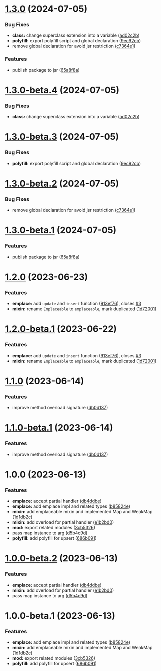 # [1.3.0](https://github.com/TomokiMiyauci/upsert/compare/1.2.0...1.3.0) (2024-07-05)


### Bug Fixes

* **class:** change superclass extension into a variable ([ad02c2b](https://github.com/TomokiMiyauci/upsert/commit/ad02c2bd2b1ae6122e7a596458a3acfe464a0f26))
* **polyfill:** export polyfill script and global declaration ([9ec92cb](https://github.com/TomokiMiyauci/upsert/commit/9ec92cbd7ba24c48d0c482d490a7d4c78f3f382b))
* remove global declaration for avoid jsr restriction ([c7364e1](https://github.com/TomokiMiyauci/upsert/commit/c7364e12aaf08d823668a3a4c71f0104223e5e1e))


### Features

* publish package to jsr ([65a8f8a](https://github.com/TomokiMiyauci/upsert/commit/65a8f8ad893f6ce242ddaf7f26c9d8867b368796))

# [1.3.0-beta.4](https://github.com/TomokiMiyauci/upsert/compare/1.3.0-beta.3...1.3.0-beta.4) (2024-07-05)


### Bug Fixes

* **class:** change superclass extension into a variable ([ad02c2b](https://github.com/TomokiMiyauci/upsert/commit/ad02c2bd2b1ae6122e7a596458a3acfe464a0f26))

# [1.3.0-beta.3](https://github.com/TomokiMiyauci/upsert/compare/1.3.0-beta.2...1.3.0-beta.3) (2024-07-05)


### Bug Fixes

* **polyfill:** export polyfill script and global declaration ([9ec92cb](https://github.com/TomokiMiyauci/upsert/commit/9ec92cbd7ba24c48d0c482d490a7d4c78f3f382b))

# [1.3.0-beta.2](https://github.com/TomokiMiyauci/upsert/compare/1.3.0-beta.1...1.3.0-beta.2) (2024-07-05)


### Bug Fixes

* remove global declaration for avoid jsr restriction ([c7364e1](https://github.com/TomokiMiyauci/upsert/commit/c7364e12aaf08d823668a3a4c71f0104223e5e1e))

# [1.3.0-beta.1](https://github.com/TomokiMiyauci/upsert/compare/1.2.0...1.3.0-beta.1) (2024-07-05)


### Features

* publish package to jsr ([65a8f8a](https://github.com/TomokiMiyauci/upsert/commit/65a8f8ad893f6ce242ddaf7f26c9d8867b368796))

# [1.2.0](https://github.com/TomokiMiyauci/upsert/compare/1.1.0...1.2.0) (2023-06-23)

### Features

* **emplace:** add `update` and `insert` function ([913ef76](https://github.com/TomokiMiyauci/upsert/commit/913ef7686ed7a186384aef0fd48b5f45d567db53)), closes [#3](https://github.com/TomokiMiyauci/upsert/issues/3)
* **mixin:** rename `Emplaceable` to `emplaceable`, mark duplicated ([1d72001](https://github.com/TomokiMiyauci/upsert/commit/1d72001c1158c51776849f5b2a0291742b34f873))

# [1.2.0-beta.1](https://github.com/TomokiMiyauci/upsert/compare/1.1.0...1.2.0-beta.1) (2023-06-22)

### Features

* **emplace:** add `update` and `insert` function ([913ef76](https://github.com/TomokiMiyauci/upsert/commit/913ef7686ed7a186384aef0fd48b5f45d567db53)), closes [#3](https://github.com/TomokiMiyauci/upsert/issues/3)
* **mixin:** rename `Emplaceable` to `emplaceable`, mark duplicated ([1d72001](https://github.com/TomokiMiyauci/upsert/commit/1d72001c1158c51776849f5b2a0291742b34f873))

# [1.1.0](https://github.com/TomokiMiyauci/upsert/compare/1.0.0...1.1.0) (2023-06-14)

### Features

* improve method overload signature ([db0d137](https://github.com/TomokiMiyauci/upsert/commit/db0d137f72d99f67a402241e16c57b6a6ac0279a))

# [1.1.0-beta.1](https://github.com/TomokiMiyauci/upsert/compare/1.0.0...1.1.0-beta.1) (2023-06-14)

### Features

* improve method overload signature ([db0d137](https://github.com/TomokiMiyauci/upsert/commit/db0d137f72d99f67a402241e16c57b6a6ac0279a))

# 1.0.0 (2023-06-13)

### Features

* **emplace:** accept partial handler ([db4ddbe](https://github.com/TomokiMiyauci/upsert/commit/db4ddbe0865ad3c680369317f0d56ddc04c83634))
* **emplace:** add emplace impl and related types ([b85824e](https://github.com/TomokiMiyauci/upsert/commit/b85824e7d433b2bc6ce7984d48ead95f273e557f))
* **mixin:** add emplaceable mixin and implemented Map and WeakMap ([1d1db2c](https://github.com/TomokiMiyauci/upsert/commit/1d1db2c1a65389b1f4af341aec048e8314844388))
* **mixin:** add overload for partial handler ([e1b2bd0](https://github.com/TomokiMiyauci/upsert/commit/e1b2bd0268e889c44f5117869aedf3607ad47997))
* **mod:** export related modules ([3cb5326](https://github.com/TomokiMiyauci/upsert/commit/3cb5326f621cca3d74b35cb6cb0fcd664343479b))
* pass map instance to arg ([d5b4c9d](https://github.com/TomokiMiyauci/upsert/commit/d5b4c9dd61c58d2f79223daa4b6e3c59b826a977))
* **polyfill:** add polyfill for upsert ([686b091](https://github.com/TomokiMiyauci/upsert/commit/686b0918b92457845fe62832bf781e920afbe933))

# [1.0.0-beta.2](https://github.com/TomokiMiyauci/upsert/compare/1.0.0-beta.1...1.0.0-beta.2) (2023-06-13)

### Features

* **emplace:** accept partial handler ([db4ddbe](https://github.com/TomokiMiyauci/upsert/commit/db4ddbe0865ad3c680369317f0d56ddc04c83634))
* **mixin:** add overload for partial handler ([e1b2bd0](https://github.com/TomokiMiyauci/upsert/commit/e1b2bd0268e889c44f5117869aedf3607ad47997))
* pass map instance to arg ([d5b4c9d](https://github.com/TomokiMiyauci/upsert/commit/d5b4c9dd61c58d2f79223daa4b6e3c59b826a977))

# 1.0.0-beta.1 (2023-06-13)

### Features

* **emplace:** add emplace impl and related types ([b85824e](https://github.com/TomokiMiyauci/upsert/commit/b85824e7d433b2bc6ce7984d48ead95f273e557f))
* **mixin:** add emplaceable mixin and implemented Map and WeakMap ([1d1db2c](https://github.com/TomokiMiyauci/upsert/commit/1d1db2c1a65389b1f4af341aec048e8314844388))
* **mod:** export related modules ([3cb5326](https://github.com/TomokiMiyauci/upsert/commit/3cb5326f621cca3d74b35cb6cb0fcd664343479b))
* **polyfill:** add polyfill for upsert ([686b091](https://github.com/TomokiMiyauci/upsert/commit/686b0918b92457845fe62832bf781e920afbe933))
